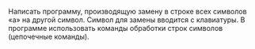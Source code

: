 Написать программу, производящую замену в строке всех символов «а» на другой символ. Символ для замены вводится с клавиатуры. В программе использовать команды обработки строк символов (цепочечные команды).
